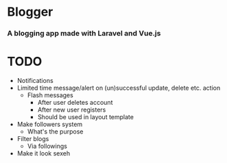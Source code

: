 # Blogger

### A blogging app made with Laravel and Vue.js

# TODO

* Notifications
* Limited time message/alert on (un)successful update, delete etc. action
    * Flash messages
        * After user deletes account
        * After new user registers
        * Should be used in layout template
* Make followers system
    * What's the purpose
* Filter blogs
    * Via followings
* Make it look sexeh
